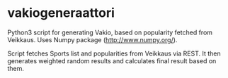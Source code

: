 # vakiogeneraattori
Python3 script for generating Vakio, based on popularity fetched from Veikkaus. Uses Numpy package (http://www.numpy.org/).

Script fetches Sports list and popularities from Veikkaus via REST. It then generates weighted random results and calculates final result based on them.
